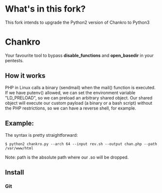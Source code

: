 # What's in this fork?

This fork intends to upgrade the Python2 version of Chankro to Python3

# Chankro

Your favourite tool to bypass __disable_functions__ and __open_basedir__ in your pentests. 

## How it works

PHP in Linux calls a binary (sendmail) when the mail() function is executed. If we have putenv() allowed, we can set the environment variable "LD_PRELOAD", so we can preload an arbitrary shared object. Our shared object will execute our custom payload (a binary or a bash script) without the PHP restrictions, so we can have a reverse shell, for example.

## Example:

The syntax is pretty straightforward:

```
$ python2 chankro.py --arch 64 --input rev.sh --output chan.php --path /var/www/html
```

Note: path is the absolute path where our .so will be dropped.

## Install

### Git
